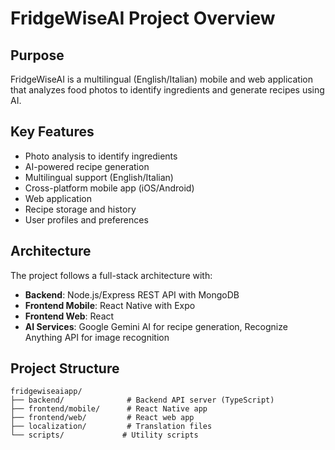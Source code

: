 # FridgeWiseAI Project Overview

## Purpose
FridgeWiseAI is a multilingual (English/Italian) mobile and web application that analyzes food photos to identify ingredients and generate recipes using AI.

## Key Features
- Photo analysis to identify ingredients
- AI-powered recipe generation
- Multilingual support (English/Italian)
- Cross-platform mobile app (iOS/Android)
- Web application
- Recipe storage and history
- User profiles and preferences

## Architecture
The project follows a full-stack architecture with:
- **Backend**: Node.js/Express REST API with MongoDB
- **Frontend Mobile**: React Native with Expo
- **Frontend Web**: React
- **AI Services**: Google Gemini AI for recipe generation, Recognize Anything API for image recognition

## Project Structure
```
fridgewiseaiapp/
├── backend/              # Backend API server (TypeScript)
├── frontend/mobile/      # React Native app
├── frontend/web/         # React web app  
├── localization/         # Translation files
└── scripts/             # Utility scripts
```